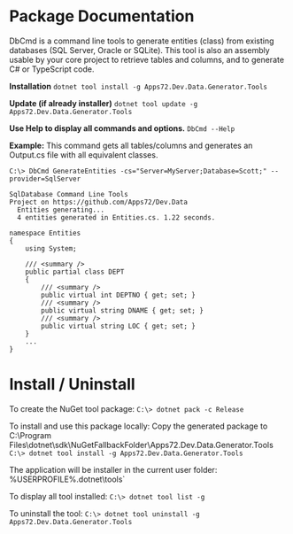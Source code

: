 # Package Documentation 

DbCmd is a command line tools to generate entities (class) from existing databases (SQL Server, Oracle or SQLite). 
This tool is also an assembly usable by your core project to retrieve tables and columns, 
and to generate C# or TypeScript code.

**Installation**
`dotnet tool install -g Apps72.Dev.Data.Generator.Tools`

**Update (if already installer)**
`dotnet tool update -g Apps72.Dev.Data.Generator.Tools`

**Use Help to display all commands and options.**
`DbCmd --Help`

**Example:**
This command gets all tables/columns and generates an Output.cs file with all equivalent classes.
```
C:\> DbCmd GenerateEntities -cs="Server=MyServer;Database=Scott;" --provider=SqlServer

SqlDatabase Command Line Tools
Project on https://github.com/Apps72/Dev.Data
  Entities generating...
  4 entities generated in Entities.cs. 1.22 seconds.
```

```
namespace Entities
{
    using System;

    /// <summary />
    public partial class DEPT
    {
        /// <summary />
        public virtual int DEPTNO { get; set; }
        /// <summary />
        public virtual string DNAME { get; set; }
        /// <summary />
        public virtual string LOC { get; set; }
    }
    ...
}
```

# Install / Uninstall

To create the NuGet tool package: 
   `C:\> dotnet pack -c Release`

To install and use this package locally:
   Copy the generated package to C:\Program Files\dotnet\sdk\NuGetFallbackFolder\Apps72.Dev.Data.Generator.Tools
   `C:\> dotnet tool install -g Apps72.Dev.Data.Generator.Tools`

The application will be installer in the current user folder: %USERPROFILE%\.dotnet\tools`

To display all tool installed:
  `C:\> dotnet tool list -g`

To uninstall the tool:
  `C:\> dotnet tool uninstall -g Apps72.Dev.Data.Generator.Tools`
